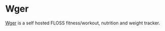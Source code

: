 # Wger

[Wger](https://wger.de) is a self hosted FLOSS fitness/workout, nutrition and weight tracker.
